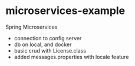 # microservices-example
Spring Microservices

- connection to config server 
- db on local, and docker
- basic crud with License.class
- added messages.properties with locale feature
